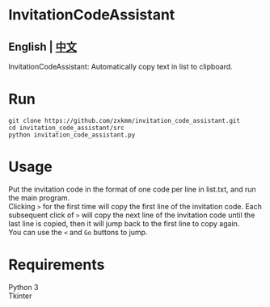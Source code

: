 # InvitationCodeAssistant
## English | [中文](https://github.com/zxkmm/invitation_code_assistant/blob/main/README.md)

InvitationCodeAssistant: Automatically copy text in list to clipboard.

# Run  

```
git clone https://github.com/zxkmm/invitation_code_assistant.git
cd invitation_code_assistant/src
python invitation_code_assistant.py
```

# Usage

Put the invitation code in the format of one code per line in list.txt, and run the main program.  
Clicking ``>`` for the first time will copy the first line of the invitation code. Each subsequent click of ``>`` will copy the next line of the invitation code until the last line is copied, then it will jump back to the first line to copy again.  
You can use the ``<`` and ``Go`` buttons to jump.  
# Requirements

Python 3    
Tkinter  


